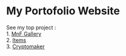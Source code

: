 # My Portofolio Website
See my top project :
<br>1. [MnF Gallery](mnf-gallery.vercel.app)
<br>2. [Items](items-alpha.vercel.app)
<br>3. [Cryptomaker](cryptomaker.vercel.app)
